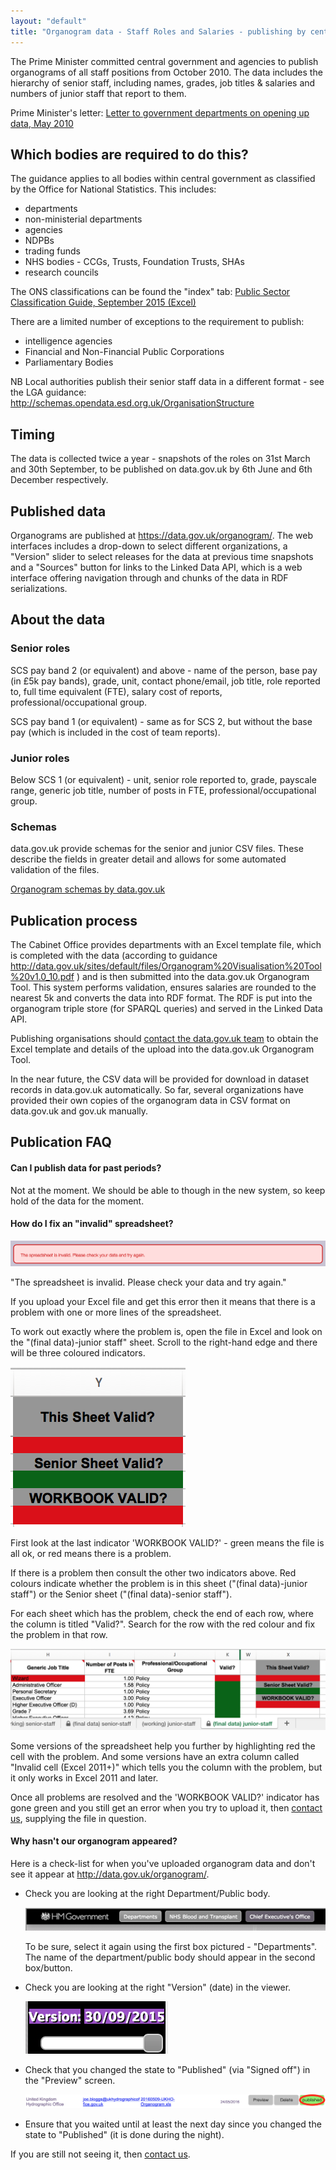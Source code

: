 ```yaml
---
layout: "default"
title: "Organogram data - Staff Roles and Salaries - publishing by central government"
---
```


The Prime Minister committed central government and agencies to publish organograms of all staff positions from October 2010. The data includes the hierarchy of senior staff, including names, grades, job titles & salaries and numbers of junior staff that report to them.

Prime Minister's letter: [Letter to government departments on opening up data, May 2010](https://www.gov.uk/government/news/letter-to-government-departments-on-opening-up-data)

## Which bodies are required to do this?

The guidance applies to all bodies within central government as classified by the Office for National Statistics. This includes:

 * departments
 * non-ministerial departments
 * agencies
 * NDPBs
 * trading funds
 * NHS bodies - CCGs, Trusts, Foundation Trusts, SHAs
 * research councils

The ONS classifications can be found the "index" tab: [Public Sector Classification Guide, September 2015 (Excel)](http://www.ons.gov.uk/ons/rel/na-classification/national-accounts-sector-classification/classification-update-and-forward-workplan--september-2015/rft-table-1.xls)

There are a limited number of exceptions to the requirement to publish:

 * intelligence agencies
 * Financial and Non-Financial Public Corporations
 * Parliamentary Bodies

NB Local authorities publish their senior staff data in a different format - see the LGA guidance: http://schemas.opendata.esd.org.uk/OrganisationStructure

## Timing

The data is collected twice a year - snapshots of the roles on 31st March and 30th September, to be published on data.gov.uk by 6th June and 6th December respectively.

## Published data

Organograms are published at <https://data.gov.uk/organogram/>. The web interfaces includes a drop-down to select different organizations, a "Version" slider to select releases for the data at previous time snapshots and a "Sources" button for links to the Linked Data API, which is a web interface offering navigation through and chunks of the data in RDF serializations.

## About the data

### Senior roles

SCS pay band 2 (or equivalent) and above - name of the person, base pay (in £5k pay bands), grade, unit, contact phone/email, job title, role reported to, full time equivalent (FTE), salary cost of reports, professional/occupational group.

SCS pay band 1 (or equivalent) - same as for SCS 2, but without the base pay (which is included in the cost of team reports).

### Junior roles

Below SCS 1 (or equivalent) - unit, senior role reported to, grade, payscale range, generic job title, number of posts in FTE, professional/occupational group.

### Schemas

data.gov.uk provide schemas for the senior and junior CSV files. These describe the fields in greater detail and allows for some automated validation of the files.

  [Organogram schemas by data.gov.uk](https://github.com/datagovuk/schemas/tree/master/organogram)

## Publication process

The Cabinet Office provides departments with an Excel template file, which is completed with the data (according to guidance <http://data.gov.uk/sites/default/files/Organogram%20Visualisation%20Tool%20v1.0_10.pdf> ) and is then submitted into the data.gov.uk Organogram Tool. This system performs validation, ensures salaries are rounded to the nearest 5k and converts the data into RDF format. The RDF is put into the organogram triple store (for SPARQL queries) and served in the Linked Data API.

Publishing organisations should [contact the data.gov.uk team](http://data.gov.uk/contact) to obtain the Excel template and details of the upload into the data.gov.uk Organogram Tool.

In the near future, the CSV data will be provided for download in dataset records in data.gov.uk automatically. So far, several organizations have provided their own copies of the organogram data in CSV format on data.gov.uk and gov.uk manually.

## Publication FAQ

#### Can I publish data for past periods?

Not at the moment. We should be able to though in the new system, so keep hold of the data for the moment.

#### How do I fix an "invalid" spreadsheet?

![invalid spreadsheet error message during upload](images/organogram_upload_invalid.png)

"The spreadsheet is invalid. Please check your data and try again."

If you upload your Excel file and get this error then it means that there is a problem with one or more lines of the spreadsheet.

To work out exactly where the problem is, open the file in Excel and look on the "(final data)-junior staff" sheet. Scroll to the right-hand edge and there will be three coloured indicators.

![spreadsheet validity indicator - workbook](images/organogram_spreadsheet_workbook_invalid.png)

First look at the last indicator 'WORKBOOK VALID?' - green means the file is all ok, or red means there is a problem.

If there is a problem then consult the other two indicators above. Red colours indicate whether the problem is in this sheet ("(final data)-junior staff") or the Senior sheet ("(final data)-senior staff").

For each sheet which has the problem, check the end of each row, where the column is titled "Valid?". Search for the row with the red colour and fix the problem in that row.

![spreadsheet validity indicator - row](images/organogram_spreadsheet_invalid.png)

Some versions of the spreadsheet help you further by highlighting red the cell with the problem. And some versions have an extra column called "Invalid cell (Excel 2011+)" which tells you the column with the problem, but it only works in Excel 2011 and later.

Once all problems are resolved and the 'WORKBOOK VALID?' indicator has gone green and you still get an error when you try to upload it, then [contact us](http://data.gov.uk/contact), supplying the file in question.


#### Why hasn't our organogram appeared?

Here is a check-list for when you've uploaded organogram data and don't see it appear at <http://data.gov.uk/organogram/>.

* Check you are looking at the right Department/Public body.

  ![organogram department/public body selector](images/organogram_department_selector.png)

  To be sure, select it again using the first box pictured - "Departments". The name of the department/public body should appear in the second box/button.

* Check you are looking at the right "Version" (date) in the viewer.

  ![organogram version slider](images/organogram_version.png)

* Check that you changed the state to "Published" (via "Signed off") in the "Preview" screen.

  ![organogram published state](images/organogram_published_state.png)

* Ensure that you waited until at least the next day since you changed the state to "Published" (it is done during the night).

If you are still not seeing it, then [contact us](http://data.gov.uk/contact).